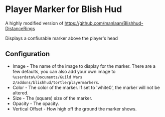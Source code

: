 # Player Marker for Blish Hud
A highly modified version of https://github.com/manlaan/Blishhud-DistanceRings

Displays a confiurable marker above the player's head

## Configuration
* Image - The name of the image to display for the marker. There are a few defaults, you can also add your own image to `%userdata%/Documents/Guild Wars 2/addons/blishhud/tortle/playermarkers`.
* Color - The color of the marker. If set to 'white0', the marker will not be altered.
* Size - The (square) size of the marker.
* Opacity - The opacity.
* Vertical Offset - How high off the ground the marker shows.
